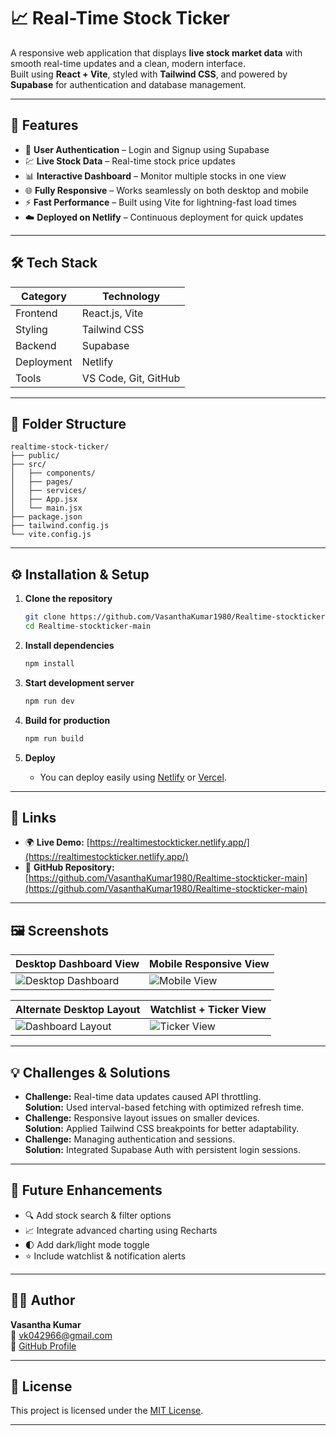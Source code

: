 # 📈 Real-Time Stock Ticker

A responsive web application that displays **live stock market data** with smooth real-time updates and a clean, modern interface.  
Built using **React + Vite**, styled with **Tailwind CSS**, and powered by **Supabase** for authentication and database management.

---

## 🚀 Features

- 🔐 **User Authentication** – Login and Signup using Supabase  
- 💹 **Live Stock Data** – Real-time stock price updates  
- 📊 **Interactive Dashboard** – Monitor multiple stocks in one view  
- 🌐 **Fully Responsive** – Works seamlessly on both desktop and mobile  
- ⚡ **Fast Performance** – Built using Vite for lightning-fast load times  
- ☁️ **Deployed on Netlify** – Continuous deployment for quick updates

---

## 🛠️ Tech Stack

| Category | Technology |
|-----------|-------------|
| Frontend  | React.js, Vite |
| Styling   | Tailwind CSS |
| Backend   | Supabase |
| Deployment| Netlify |
| Tools     | VS Code, Git, GitHub |

---

## 📂 Folder Structure

```
realtime-stock-ticker/
├── public/
├── src/
│   ├── components/
│   ├── pages/
│   ├── services/
│   ├── App.jsx
│   └── main.jsx
├── package.json
├── tailwind.config.js
└── vite.config.js
```

---

## ⚙️ Installation & Setup

1. **Clone the repository**
   ```bash
   git clone https://github.com/VasanthaKumar1980/Realtime-stockticker-main.git
   cd Realtime-stockticker-main
   ```

2. **Install dependencies**
   ```bash
   npm install
   ```

3. **Start development server**
   ```bash
   npm run dev
   ```

4. **Build for production**
   ```bash
   npm run build
   ```

5. **Deploy**
   - You can deploy easily using [Netlify](https://www.netlify.com/) or [Vercel](https://vercel.com/).

---

## 🔗 Links

- 🌍 **Live Demo:** [https://realtimestockticker.netlify.app/](https://realtimestockticker.netlify.app/)
- 💾 **GitHub Repository:** [https://github.com/VasanthaKumar1980/Realtime-stockticker-main](https://github.com/VasanthaKumar1980/Realtime-stockticker-main)

---

## 🖼️ Screenshots

| Desktop Dashboard View | Mobile Responsive View |
|-------------------------|------------------------|
| ![Desktop Dashboard](./screenshots/Screenshot-2025-10-12-142808.png) | ![Mobile View](./screenshots/phone1.jpg) |

| Alternate Desktop Layout | Watchlist + Ticker View |
|---------------------------|-------------------------|
| ![Dashboard Layout](./screenshots/Screenshot-2025-10-12-122631.png) | ![Ticker View](./screenshots/Screenshot-2025-10-12-142808.png) |

---

## 💡 Challenges & Solutions

- **Challenge:** Real-time data updates caused API throttling.  
  **Solution:** Used interval-based fetching with optimized refresh time.  
- **Challenge:** Responsive layout issues on smaller devices.  
  **Solution:** Applied Tailwind CSS breakpoints for better adaptability.  
- **Challenge:** Managing authentication and sessions.  
  **Solution:** Integrated Supabase Auth with persistent login sessions.

---

## 📘 Future Enhancements

- 🔍 Add stock search & filter options  
- 📈 Integrate advanced charting using Recharts  
- 🌓 Add dark/light mode toggle  
- ⭐ Include watchlist & notification alerts

---

## 👨‍💻 Author

**Vasantha Kumar**  
📧 [vk042966@gmail.com](mailto:vk042966@gmail.com)  
💼 [GitHub Profile](https://github.com/VasanthaKumar1980)

---

## 📝 License

This project is licensed under the [MIT License](LICENSE).

---
